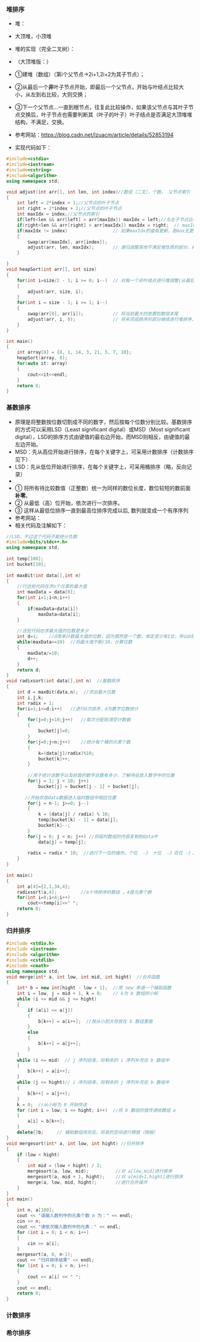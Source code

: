 ### 堆排序
* 堆：
* 大顶堆，小顶堆
* 堆的实现（完全二叉树）：

* （大顶堆版：）
* ①建堆（数组）（第i个父节点->2i+1,2i+2为其子节点）；
* ②从最后一个**非**叶子节点开始，即最后一个父节点，开始与叶结点比较大小，从左到右比较，大则交换；
* ③下一个父节点...一直到根节点，往复此比较操作，如果该父节点与其叶子节点交换后，叶子节点也需要判断其（叶子的叶子）叶子结点是否满足大顶堆堆结构，不满足，交换。
* 参考网站：https://blog.csdn.net/lzuacm/article/details/52853194
* 实现代码如下：
```c++
#include<cstdio>
#include<iostream>
#include<cstring>
#include<algorithm>
using namespace std;

void adjust(int arr[], int len, int index)//数组（二叉），个数， 父节点索引
{
    int left = 2*index + 1;//父节点的叶子节点
    int right = 2*index + 2;//父节点的叶子节点
    int maxIdx = index;//父节点的索引
    if(left<len && arr[left] > arr[maxIdx]) maxIdx = left;//与左子节点比较，交换索引（因为还要比较右子节点）
    if(right<len && arr[right] > arr[maxIdx]) maxIdx = right;  // maxIdx是3个数中最大数的下标
    if(maxIdx != index)                 // 如果maxIdx的值有更新，若max无更新则，该父节点满足大顶堆结构
    {
        swap(arr[maxIdx], arr[index]);
        adjust(arr, len, maxIdx);       // 递归调整其他不满足堆性质的部分，再次进行叶子节点的叶子节点判断
    }

}
void heapSort(int arr[], int size)
{
    for(int i=size/2 - 1; i >= 0; i--)  // 对每一个非叶结点进行堆调整(从最后一个非叶结点开始)
    {
        adjust(arr, size, i);
    }
    for(int i = size - 1; i >= 1; i--)
    {
        swap(arr[0], arr[i]);           // 将当前最大的放置到数组末尾
        adjust(arr, i, 0);              // 将未完成排序的部分继续进行堆排序，可以对未与父节点交换的叶子节点，不满足堆结构，则继续交换操作
    }
}

int main()
{
    int array[8] = {8, 1, 14, 3, 21, 5, 7, 10};
    heapSort(array, 8);
    for(auto it: array)
    {
        cout<<it<<endl;
    }
    return 0;
}
```


### 基数排序
* 原理是将整数按位数切割成不同的数字，然后按每个位数分别比较。基数排序的方式可以采用LSD（Least significant digital）或MSD（Most significant digital），LSD的排序方式由键值的最右边开始，而MSD则相反，由键值的最左边开始。
* MSD：先从高位开始进行排序，在每个关键字上，可采用计数排序（计数排序见下）
* LSD：先从低位开始进行排序，在每个关键字上，可采用桶排序（略，反向记录）
* 
* ① 将所有待比较数值（正整数）统一为同样的数位长度，数位较短的数前面**补零**。
* ② 从最低（高）位开始，依次进行一次排序。
* ③ 这样从最低位排序一直到最高位排序完成以后, 数列就变成一个有序序列
* 参考网站：
* 相关代码及注解如下：
```c++
//LSD，不过这个代码不能统计负数
#include<bits/stdc++.h>
using namespace std;
 
int temp[100];
int bucket[10];
 
int maxBit(int data[],int n)
{
	//行这些代码在求n个元素的最大值 
	int maxData = data[0];
	for(int i=1;i<n;i++)
	{
		if(maxData<data[i])
			maxData=data[i];
	}
	
	//这些代码在求最大值的位数是多少 
	int d=1;    //d用来计数最大值的位数，因为既然是一个数，肯定至少有1位，所以d初始化为1 
	while(maxData>=10)  //将最大值不断/10，计算位数 
	{
		maxData/=10;
		d++;
	}
	return d;
} 
void radixsort(int data[],int n)  //基数排序 
{
	int d = maxBit(data,n);  //求出最大位数
	int i,j,k;
	int radix = 1;
	for(i=1;i<=d;i++)   //进行d次排序，d为数字位数统计
	{
	    for(j=0;j<10;j++)   //每次分配前清空计数器
		{
			bucket[j]=0;
		}
		for(j=0;j<n;j++)    //统计每个桶的元素个数 
		{
			k=(data[j]/radix)%10;
			bucket[k]++;
		}
		
		//用于统计该数字以及前面的数字总数有多少，了解待会放入数字中的位置
	    for(j = 1; j < 10; j++)
            bucket[j] = bucket[j - 1] + bucket[j]; 
       
       //开始存放data数据进入临时数组中相应位置
		for(j = n-1; j>=0; j--) 
        {
            k = (data[j] / radix) % 10;
            temp[bucket[k] - 1] = data[j];
            bucket[k]--;
        }
        for(j = 0; j < n; j++) //将临时数组的内容复制到data中
            data[j] = temp[j];
            
        radix = radix * 10;  //进行下一位的操作，个位  -》 十位  -》百位 -》…… 
	} 
}
 
int main()
{
	int a[4]={2,1,34,4};   
	radixsort(a,4);         //a十待排序的数组 ，4是元素个数 
	for(int i=0;i<4;i++)
		cout<<temp[i]<<" ";
	return 0;
}
```
### 归并排序
```c++
#include <stdio.h>
#include <iostream>
#include <algorithm>
#include <cstdlib>
#include <cmath>
using namespace std;
void merge(int* a, int low, int mid, int hight)  //合并函数
{
	int* b = new int[hight - low + 1];  //用 new 申请一个辅助函数
	int i = low, j = mid + 1, k = 0;    // k为 b 数组的小标
	while (i <= mid && j <= hight)  
	{
		if (a[i] <= a[j])
		{
			b[k++] = a[i++];  //按从小到大存放在 b 数组里面
		}
		else
		{
			b[k++] = a[j++];
		}
	}
	while (i <= mid)  // j 序列结束，将剩余的 i 序列补充在 b 数组中 
	{
		b[k++] = a[i++];
	}
	while (j <= hight)// i 序列结束，将剩余的 j 序列补充在 b 数组中 
	{
		b[k++] = a[j++];
	}
	k = 0;  //从小标为 0 开始传送
	for (int i = low; i <= hight; i++)  //将 b 数组的值传递给数组 a
	{
		a[i] = b[k++];
	}
	delete[]b;     // 辅助数组用完后，将其的空间进行释放（销毁）
}
void mergesort(int* a, int low, int hight) //归并排序
{
	if (low < hight)
	{
		int mid = (low + hight) / 2;
		mergesort(a, low, mid);          //对 a[low,mid]进行排序
		mergesort(a, mid + 1, hight);    //对 a[mid+1,hight]进行排序
		merge(a, low, mid, hight);       //进行合并操作
	}
}
int main()
{
	int n, a[100];
	cout << "请输入数列中的元素个数 n 为：" << endl;
	cin >> n;
	cout << "请依次输入数列中的元素：" << endl;
	for (int i = 0; i < n; i++)
	{
		cin >> a[i];
	}
	mergesort(a, 0, n-1);
	cout << "归并排序结果" << endl;
	for (int i = 0; i < n; i++)
	{
		cout << a[i] << " ";
	}
	cout << endl;
	return 0;
}
```
### 计数排序
### 希尔排序
